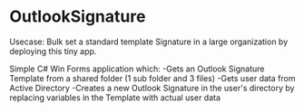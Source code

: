 # OutlookSignature

Usecase:
Bulk set a standard template Signature in a large organization by deploying this tiny app.

Simple C# Win Forms application which:
-Gets an Outlook Signature Template from a shared folder (1 sub folder and 3 files)
-Gets user data from Active Directory
-Creates a new Outlook Signature in the user's directory by replacing variables in the Template with actual user data
